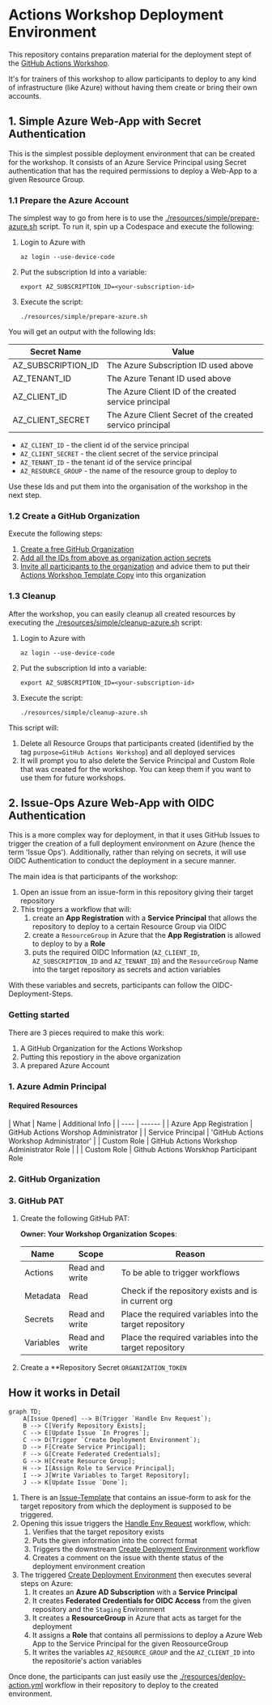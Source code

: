 # Actions Workshop Deployment Environment

This repository contains preparation material for the deployment stept of the [GitHub Actions Workshop](https://github.com/actions-workshop/actions-workshop).

It's for trainers of this workshop to allow participants to deploy to any kind of infrastructure (like Azure) without having them create or bring their own accounts.

## 1. Simple Azure Web-App with Secret Authentication

This is the simplest possible deployment environment that can be created for the workshop. It consists of an Azure Service Principal using Secret authentication that has the required permissions to deploy a Web-App to a given Resource Group.

### 1.1 Prepare the Azure Account

The simplest way to go from here is to use the [./resources/simple/prepare-azure.sh](./resources/simple/prepare-azure.sh) script. To run it, spin up a Codespace and execute the following:

1. Login to Azure with
    ```shell
    az login --use-device-code
    ```
2. Put the subscription Id into a variable:
    ```shell
    export AZ_SUBSCRIPTION_ID=<your-subscription-id>
    ```
3. Execute the script:
    ```shell
    ./resources/simple/prepare-azure.sh
    ```

You will get an output with the following Ids:

| Secret Name        | Value                                                    |
| ------------------ | -------------------------------------------------------- |
| AZ_SUBSCRIPTION_ID | The Azure Subscription ID used above                     |
| AZ_TENANT_ID       | The Azure Tenant ID used above                           |
| AZ_CLIENT_ID       | The Azure Client ID of the created service principal     |
| AZ_CLIENT_SECRET   | The Azure Client Secret of the created servico principal |

- `AZ_CLIENT_ID` - the client id of the service principal
- `AZ_CLIENT_SECRET` - the client secret of the service principal
- `AZ_TENANT_ID` - the tenant id of the service principal
- `AZ_RESOURCE_GROUP` - the name of the resource group to deploy to

Use these Ids and put them into the organisation of the workshop in the next step.

### 1.2 Create a GitHub Organization

Execute the following steps:

1. [Create a free GitHub Organization](https://docs.github.com/en/github/setting-up-and-managing-organizations-and-teams/creating-a-new-organization-from-scratch)
2. [Add all the IDs from above as organization action secrets](https://docs.github.com/en/actions/reference/encrypted-secrets#creating-encrypted-secrets-for-an-organization)
3. [Invite all participants to the organization](https://docs.github.com/en/organizations/managing-membership-in-your-organization/inviting-users-to-join-your-organization) and advice them to put their [Actions Workshop Template Copy](https://github.com/actions-workshop/actions-workshop) into this organization

### 1.3 Cleanup

After the workshop, you can easily cleanup all created resources by executing the [./resources/simple/cleanup-azure.sh](./resources/simple/cleanup-azure.sh) script:

1. Login to Azure with
    ```shell
    az login --use-device-code
    ```
2. Put the subscription Id into a variable:
    ```shell
    export AZ_SUBSCRIPTION_ID=<your-subscription-id>
    ```
3. Execute the script:
    ```shell
    ./resources/simple/cleanup-azure.sh
    ```
    
This script will:

1. Delete all Resource Groups that participants created (identified by the tag `purpose=GitHub Actions Workshop`) and all deployed services
2. It will prompt you to also delete the Service Principal and Custom Role that was created for the workshop. You can keep them if you want to use them for future workshops.

## 2. Issue-Ops Azure Web-App with OIDC Authentication

This is a more complex way for deployment, in that it uses GitHub Issues to trigger the creation of a full deployment environment on Azure (hence the term 'Issue Ops'). Additionally, rather than relying on secrets, it will use OIDC Authentication to conduct the deployment in a secure manner.

The main idea is that participants of the workshop:

1. Open an issue from an issue-form in this repository giving their target repository
2. This triggers a workflow that will:
    1. create an **App Registration** with a **Service Principal** that allows the repository to deploy to a certain Resource Group via OIDC
    2. create a `ResourceGroup` in Azure that the **App Registration** is allowed to deploy to by a **Role**
    3. puts the required OIDC Information (`AZ_CLIENT_ID`, `AZ_SUBSCRIPTION_ID` and `AZ_TENANT_ID`) and the `ResourceGroup` Name into the target repository as secrets and action variables

With these variables and secrets, participants can follow the OIDC-Deployment-Steps.

### Getting started

There are 3 pieces required to make this work:

1. A GitHub Organization for the Actions Workshop
2. Putting this repostiory in the above organization
3. A prepared Azure Account

### 1. Azure Admin Principal

#### Required Resources

| What | Name | Additional Info |
| ---- | ------ |
| Azure App Registration | GitHub Actions Worshop Administrator |
| Service Principal | 'GitHub Actions Workshop Administrator' |
| Custom Role | GitHub Actions Workshop Administrator Role | []() |
| Custom Role | Github Actions Worskhop Participant Role




### 2. GitHub Organization

### 3. GitHub PAT

1. Create the following GitHub PAT:

    **Owner: Your Workshop Organization**
    **Scopes**:

    | Name | Scope | Reason |
    | ---- | ----- | ------ |
    | Actions | Read and write | To be able to trigger workflows |
    | Metadata | Read | Check if the repository exists and is in current org |
    | Secrets | Read and write | Place the required variables into the target repository |
    | Variables | Read and write | Place the required variables into the target repository |

2.  Create a  **Repository Secret `ORGANIZATION_TOKEN`



## How it works in Detail

```mermaid
graph TD;
    A[Issue Opened] --> B(Trigger `Handle Env Request`);
    B --> C[Verify Repository Exists];
    C --> E[Update Issue `In Progres`];
    C --> D(Trigger `Create Deployment Environment`);
    D --> F[Create Service Principal];
    F --> G[Create Federated Credentials];
    G --> H[Create Resource Group];
    H --> I[Assign Role to Service Principal];
    I --> J[Write Variables to Target Repository];
    J --> K[Update Issue `Done`];
```

1. There is an [Issue-Template](./github/ISSUE_TEMPLATE/create-deployment-environment.md) that contains an issue-form to ask for the target repository from which the deployment is supposed to be triggered.
2. Opening this issue triggers the [Handle Env Request](./.github/workflows/handle-env-request.yml) workflow, which:
   1. Verifies that the target repository exists
   2. Puts the given information into the correct format
   3. Triggers the downstream [Create Deployment Environment](./.github/workflows/create-deployment-environment.yml) workflow
   4. Creates a comment on the issue with thente status of the deployment environment creation
3. The triggered [Create Deployment Environment](./.github/workflows/create-deployment-environment.yml) then executes several steps on Azure:
   1. It creates an **Azure AD Subscription** with a **Service Principal**
   2. It creates **Federated Credentials for OIDC Access** from the given repository and the `Staging` Environment
   3. It creates a **ResourceGroup** in Azure that acts as target for the deployment
   4. It assigns a **Role** that contains all permissions to deploy a Azure Web App to the Service Principal for the given ReosourceGroup
   5. It writes the variables `AZ_RESOURCE_GROUP` and the `AZ_CLIENT_ID` into the repositorie's action variables

Once done, the participants can just easily use the [./resources/deploy-action.yml](./resources/deploy-action.yml) workflow in their repository to deploy to the created environment.
